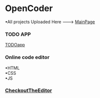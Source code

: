 <h1> OpenCoder </h1>


•All projects Uploaded Here --->
 <a href ="https://devsaheerhost.github.io/-/" target='_blank'>MainPage</a>


<h3>TODO APP</h3>

 <a href ="https://devsaheerhost.github.io/-/ToDO" target='_blank'>TODOapp</a>

 

<h3> Online code editor </h3>
 •HTML <br>
 •CSS <br>
 •JS
 
### <a href ="https://devsaheerhost.github.io/-/code_editor" target='_blank'>CheckoutTheEditor</a>
 
